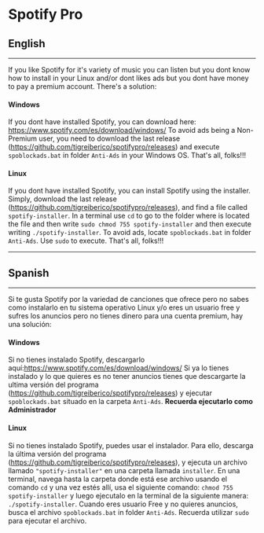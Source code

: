 # Spotify Pro
## English
***
If you like Spotify for it's variety of music you can listen but you dont know how to install in your Linux and/or dont likes ads but you dont have money to pay a premium account. There's a solution:

#### Windows
If you dont have installed Spotify, you can download here: https://www.spotify.com/es/download/windows/
To avoid ads being a Non-Premium user, you need to download the last release (https://github.com/tigreiberico/spotifypro/releases) and execute `spoblockads.bat` in folder `Anti-Ads` in your Windows OS. That's all, folks!!!


#### Linux
If you dont have installed Spotify, you can install Spotify using the installer. Simply, download the last release (https://github.com/tigreiberico/spotifypro/releases), and find a file called `spotify-installer`. In a terminal use `cd` to go to the folder where is located the file and then write `sudo chmod 755 spotify-installer` and then execute writing `./spotify-installer`. To avoid ads, locate `spoblockads.bat` in folder `Anti-Ads`. Use `sudo` to execute. That's all, folks!!!


***
## Spanish
***
Si te gusta Spotify por la variedad de canciones que ofrece pero no sabes como instalarlo en tu sistema operativo Linux y/o eres un usuario free y sufres los anuncios pero no tienes dinero para una cuenta premium, hay una solución:

#### Windows
Si no tienes instalado Spotify, descargarlo aquí:https://www.spotify.com/es/download/windows/ Si ya lo tienes instalado y lo que quieres es no tener anuncios tienes que descargarte la ultima versión del programa (https://github.com/tigreiberico/spotifypro/releases) y ejecutar `spoblockads.bat` situado en la carpeta `Anti-Ads`. **Recuerda ejecutarlo como Administrador**


#### Linux
Si no tienes instalado Spotify, puedes usar el instalador. Para ello, descarga la última versión del programa (https://github.com/tigreiberico/spotifypro/releases), y ejecuta un archivo llamado `"spotify-installer"` en una carpeta llamada `installer`. En una terminal, navega hasta la carpeta donde está ese archivo usando el comando `cd` y una vez estés allí, usa el siguiente comando: `chmod 755 spotify-installer` y luego ejecutalo en la terminal de la siguiente manera: `./spotify-installer`. Cuando eres usuario Free y no quieres anuncios, busca el archivo `spoblockads.bat` in folder `Anti-Ads`. Recuerda utilizar `sudo` para ejecutar el archivo.
